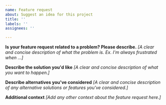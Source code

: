 ```yaml
---
name: Feature request
about: Suggest an idea for this project
title: ''
labels: ''
assignees: ''

---
```


**Is your feature request related to a problem? Please describe.**
_[A clear and concise description of what the problem is. Ex. I'm always frustrated when ...]_

**Describe the solution you'd like**
_[A clear and concise description of what you want to happen.]_

**Describe alternatives you've considered**
_[A clear and concise description of any alternative solutions or features you've considered.]_

**Additional context**
_[Add any other context about the feature request here.]_
